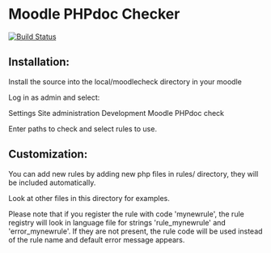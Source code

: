 Moodle PHPdoc Checker
=====================

[![Build Status](https://travis-ci.com/moodlehq/moodle-local_moodlecheck.svg?branch=master)](https://travis-ci.com/moodlehq/moodle-local_moodlecheck)

Installation:
-------------

Install the source into the local/moodlecheck directory in your moodle

Log in as admin and select:

Settings
  Site administration
    Development
      Moodle PHPdoc check

Enter paths to check and select rules to use.

Customization:
--------------

You can add new rules by adding new php files in rules/ directory,
they will be included automatically.

Look at other files in this directory for examples.

Please note that if you register the rule with code 'mynewrule',
the rule registry will look in language file for strings
'rule_mynewrule' and 'error_mynewrule'. If they are not present,
the rule code will be used instead of the rule name and
default error message appears.
